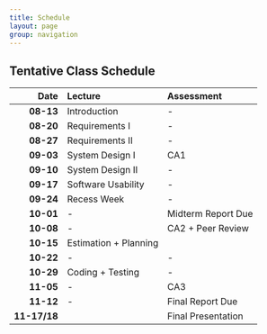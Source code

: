 ```yaml
---
title: Schedule
layout: page
group: navigation
---
```


## Tentative Class Schedule

| Date | Lecture | Assessment |
|-----:|:--------|:-----------|
| **08-13** | Introduction | - | 
| **08-20** | Requirements I | -| 
| **08-27** | Requirements II | -|
| **09-03** | System Design I | CA1 |  
| **09-10** | System Design II | -| 
| **09-17** | Software Usability |- |  
| **09-24** | Recess Week |- | 
| **10-01** | - | Midterm Report Due | 
| **10-08** | - | CA2 + Peer Review | 
| **10-15** | Estimation + Planning | |  
| **10-22** | - |- |  
| **10-29** | Coding + Testing |- |  
| **11-05** | - | CA3 | 
| **11-12** | - | Final Report Due  |  
| **11-17/18** |  | Final Presentation |
